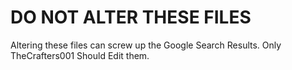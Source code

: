 # DO NOT ALTER THESE FILES
Altering these files can screw up the Google Search Results. Only TheCrafters001 Should Edit them.

